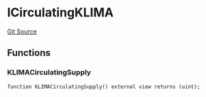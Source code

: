 # ICirculatingKLIMA
[Git Source](https://github.com/KlimaDAO/klimadao-solidity/blob/b98fc1e8b7dcf2a7b80bbaba384c8c84431739fc/src/protocol/pKLIMA/ExercisepKLIMA.sol)


## Functions
### KLIMACirculatingSupply


```solidity
function KLIMACirculatingSupply() external view returns (uint);
```


